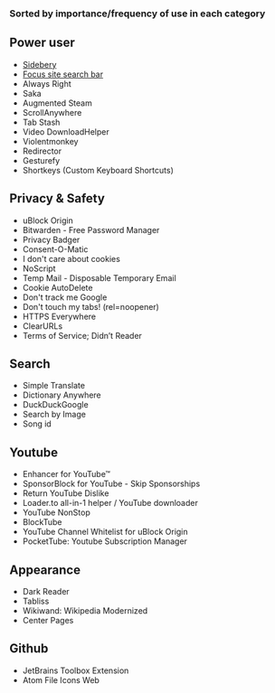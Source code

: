 ### Sorted by importance/frequency of use in each category

## Power user
- [Sidebery](https://addons.mozilla.org/en-GB/firefox/addon/sidebery/)
- [Focus site search bar](https://addons.mozilla.org/en-GB/firefox/addon/focus-site-search-bar/)
- Always Right
- Saka
- Augmented Steam
- ScrollAnywhere
- Tab Stash
- Video DownloadHelper
- Violentmonkey
- Redirector
- Gesturefy
- Shortkeys (Custom Keyboard Shortcuts)

## Privacy & Safety
- uBlock Origin
- Bitwarden - Free Password Manager
- Privacy Badger
- Consent-O-Matic
- I don't care about cookies
- NoScript
- Temp Mail - Disposable Temporary Email
- Cookie AutoDelete
- Don't track me Google
- Don't touch my tabs! (rel=noopener)
- HTTPS Everywhere
- ClearURLs
- Terms of Service; Didn’t Reader

## Search
- Simple Translate
- Dictionary Anywhere
- DuckDuckGoogle
- Search by Image
- Song id

## Youtube
- Enhancer for YouTube™
- SponsorBlock for YouTube - Skip Sponsorships
- Return YouTube Dislike
- Loader.to all-in-1 helper / YouTube downloader
- YouTube NonStop
- BlockTube
- YouTube Channel Whitelist for uBlock Origin
- PocketTube: Youtube Subscription Manager

## Appearance
- Dark Reader
- Tabliss
- Wikiwand: Wikipedia Modernized
- Center Pages

## Github
- JetBrains Toolbox Extension
- Atom File Icons Web
